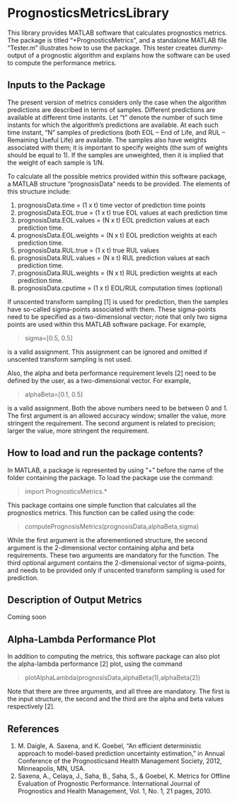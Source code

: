 # PrognosticsMetricsLibrary

This library provides MATLAB software that calculates prognostics metrics. The package is titled “+PrognosticsMetrics”, and a standalone MATLAB file “Tester.m” illustrates how to use the package. This tester creates dummy-output of a prognostic algorithm and explains how the software can be used to compute the performance metrics.

## Inputs to the Package

The present version of metrics considers only the case when the algorithm predictions are described in terms of samples. Different predictions are available at different time instants. Let “t” denote the number of such time instants for which the algorithm’s predictions are available. At each such time instant, “N” samples of predictions (both EOL – End of Life, and RUL – Remaining Useful Life) are available. The samples also have weights associated with them; it is important to specify weights (the sum of weights should be equal to 1). If the samples are unweighted, then it is implied that the weight of each sample is 1/N.

To calculate all the possible metrics provided within this software package, a MATLAB structure “prognosisData” needs to be provided. The elements of this structure include:

1.	prognosisData.time = (1 x t) time vector of prediction time points
2.	prognosisData.EOL.true = (1 x t) true EOL values at each prediction time
3.	prognosisData.EOL.values = (N x t) EOL prediction values at each prediction time.
4.	prognosisData.EOL.weights = (N x t) EOL prediction weights at each prediction time.
5.	prognosisData.RUL.true = (1 x t) true RUL values
6.	prognosisData.RUL.values = (N x t) RUL prediction values at each prediction time.
7.	prognosisData.RUL.weights = (N x t) RUL prediction weights at each prediction time.
8.	prognosisData.cputime = (1 x t) EOL/RUL computation times (optional)


If unscented transform sampling [1] is used for prediction, then the samples have so-called sigma-points associated with them. These sigma-points need to be specified as a two-dimensional vector; note that only two sigma points are used within this MATLAB software package. For example, 
> sigma=[0.5, 0.5] 

is a valid assignment. This assignment can be ignored and omitted if unscented transform sampling is not used.

Also, the alpha and beta performance requirement levels [2] need to be defined by the user, as a two-dimensional vector. For example, 
> alphaBeta=[0.1, 0.5] 

is a valid assignment. Both the above numbers need to be between 0 and 1. The first argument is an allowed accuracy window; smaller the value, more stringent the requirement. The second argument is related to precision; larger the value, more stringent the requirement.
 
## How to load and run the package contents?

In MATLAB, a package is represented by using “+” before the name of the folder containing the package. To load the package use the command: 
> import PrognosticsMetrics.*

This package contains one simple function that calculates all the prognostics metrics. This function can be called using the code: 
> computePrognosisMetrics(prognosisData,alphaBeta,sigma)

While the first argument is the aforementioned structure, the second argument is the 2-dimensional vector containing alpha and beta requirements. These two arguments are mandatory for the function. The third optional argument contains the 2-dimensional vector of sigma-points, and needs to be provided only if unscented transform sampling is used for prediction.

## Description of Output Metrics

Coming soon

## Alpha-Lambda Performance Plot

In addition to computing the metrics, this software package can also plot the alpha-lambda performance [2] plot, using the command
> plotAlphaLambda(prognosisData,alphaBeta(1),alphaBeta(2))

Note that there are three arguments, and all three are mandatory. The first is the input structure, the second and the third are the alpha and beta values respectively [2].


## References

1. M. Daigle, A. Saxena, and K. Goebel, “An efficient deterministic approach to model-based prediction uncertainty estimation,” in Annual Conference of the Prognosticsand Health Management Society, 2012, Minneapolis, MN, USA.
2. Saxena, A., Celaya, J., Saha, B., Saha, S., & Goebel, K. Metrics for Offline Evaluation of Prognostic Performance. International Journal of Prognostics and Health Management, Vol. 1, No. 1,  21 pages, 2010.
